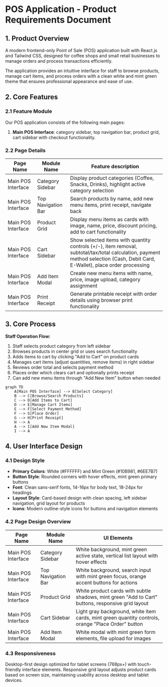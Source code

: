 # POS Application - Product Requirements Document

## 1. Product Overview
A modern frontend-only Point of Sale (POS) application built with React.js and Tailwind CSS, designed for coffee shops and small retail businesses to manage orders and process transactions efficiently.

The application provides an intuitive interface for staff to browse products, manage cart items, and process orders with a clean white and mint green theme that ensures professional appearance and ease of use.

## 2. Core Features

### 2.1 Feature Module
Our POS application consists of the following main pages:
1. **Main POS Interface**: category sidebar, top navigation bar, product grid, cart sidebar with checkout functionality.

### 2.2 Page Details

| Page Name | Module Name | Feature description |
|-----------|-------------|---------------------|
| Main POS Interface | Category Sidebar | Display product categories (Coffee, Snacks, Drinks), highlight active category selection |
| Main POS Interface | Top Navigation Bar | Search products by name, add new menu items, print receipt, navigate back |
| Main POS Interface | Product Grid | Display menu items as cards with image, name, price, discount pricing, add to cart functionality |
| Main POS Interface | Cart Sidebar | Show selected items with quantity controls (+/-), item removal, subtotal/tax/total calculation, payment method selection (Cash, Debit Card, E-Wallet), place order processing |
| Main POS Interface | Add Item Modal | Create new menu items with name, price, image upload, category assignment |
| Main POS Interface | Print Receipt | Generate printable receipt with order details using browser print functionality |

## 3. Core Process

**Staff Operation Flow:**
1. Staff selects product category from left sidebar
2. Browses products in center grid or uses search functionality
3. Adds items to cart by clicking "Add to Cart" on product cards
4. Manages cart items (adjust quantities, remove items) in right sidebar
5. Reviews order total and selects payment method
6. Places order which clears cart and optionally prints receipt
7. Can add new menu items through "Add New Item" button when needed

```mermaid
graph TD
    A[Main POS Interface] --> B[Select Category]
    B --> C[Browse/Search Products]
    C --> D[Add Items to Cart]
    D --> E[Manage Cart Items]
    E --> F[Select Payment Method]
    F --> G[Place Order]
    G --> H[Print Receipt]
    H --> A
    A --> I[Add New Item Modal]
    I --> A
```

## 4. User Interface Design

### 4.1 Design Style
- **Primary Colors**: White (#FFFFFF) and Mint Green (#10B981, #6EE7B7)
- **Button Style**: Rounded corners with hover effects, mint green primary buttons
- **Font**: Clean sans-serif fonts, 14-16px for body text, 18-24px for headings
- **Layout Style**: Card-based design with clean spacing, left sidebar navigation, grid layout for products
- **Icons**: Modern outline-style icons for buttons and navigation elements

### 4.2 Page Design Overview

| Page Name | Module Name | UI Elements |
|-----------|-------------|-------------|
| Main POS Interface | Category Sidebar | White background, mint green active state, vertical list layout with hover effects |
| Main POS Interface | Top Navigation Bar | White background, search input with mint green focus, orange accent buttons for actions |
| Main POS Interface | Product Grid | White product cards with subtle shadows, mint green "Add to Cart" buttons, responsive grid layout |
| Main POS Interface | Cart Sidebar | Light gray background, white item cards, mint green quantity controls, orange "Place Order" button |
| Main POS Interface | Add Item Modal | White modal with mint green form elements, file upload for images |

### 4.3 Responsiveness
Desktop-first design optimized for tablet screens (768px+) with touch-friendly interface elements. Responsive grid layout adjusts product cards based on screen size, maintaining usability across desktop and tablet devices.